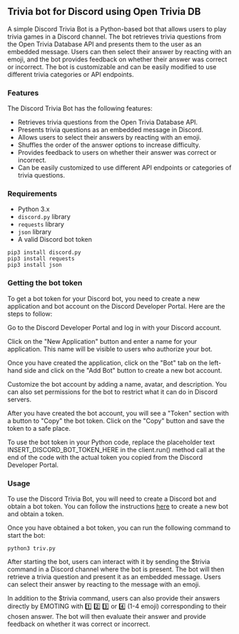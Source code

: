 ## Trivia bot for Discord using Open Trivia DB 

A simple Discord Trivia Bot is a Python-based bot that allows users to play trivia games in a Discord channel. The bot retrieves trivia questions from the Open Trivia Database API and presents them to the user as an embedded message. Users can then select their answer by reacting with an emoji, and the bot provides feedback on whether their answer was correct or incorrect. The bot is customizable and can be easily modified to use different trivia categories or API endpoints.

### Features

The Discord Trivia Bot has the following features:

- Retrieves trivia questions from the Open Trivia Database API.
- Presents trivia questions as an embedded message in Discord.
- Allows users to select their answers by reacting with an emoji.
- Shuffles the order of the answer options to increase difficulty.
- Provides feedback to users on whether their answer was correct or incorrect.
- Can be easily customized to use different API endpoints or categories of trivia questions.


### Requirements

- Python 3.x
- `discord.py` library
- `requests` library
- `json` library
- A valid Discord bot token

```
pip3 install discord.py
pip3 install requests
pip3 install json
```

### Getting the bot token
To get a bot token for your Discord bot, you need to create a new application and bot account on the Discord Developer Portal. Here are the steps to follow:

Go to the Discord Developer Portal and log in with your Discord account.

Click on the "New Application" button and enter a name for your application. This name will be visible to users who authorize your bot.

Once you have created the application, click on the "Bot" tab on the left-hand side and click on the "Add Bot" button to create a new bot account.

Customize the bot account by adding a name, avatar, and description. You can also set permissions for the bot to restrict what it can do in Discord servers.

After you have created the bot account, you will see a "Token" section with a button to "Copy" the bot token. Click on the "Copy" button and save the token to a safe place.

To use the bot token in your Python code, replace the placeholder text INSERT_DISCORD_BOT_TOKEN_HERE in the client.run() method call at the end of the code with the actual token you copied from the Discord Developer Portal.

### Usage

To use the Discord Trivia Bot, you will need to create a Discord bot and obtain a bot token. You can follow the instructions [here](https://discord.com/developers/docs/topics/oauth2#bots) to create a new bot and obtain a token.

Once you have obtained a bot token, you can run the following command to start the bot:
```
python3 triv.py
```
After starting the bot, users can interact with it by sending the $trivia command in a Discord channel where the bot is present. The bot will then retrieve a trivia question and present it as an embedded message. Users can select their answer by reacting to the message with an emoji.

In addition to the $trivia command, users can also provide their answers directly by EMOTING with :one: :two: :three: or :four: (1-4 emoji) corresponding to their chosen answer. The bot will then evaluate their answer and provide feedback on whether it was correct or incorrect.
